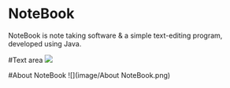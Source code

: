 # NoteBook
NoteBook is note taking software &amp; a simple text-editing program, developed using Java.

#Text area
![](image/TextArea)

#About NoteBook 
![](image/About NoteBook.png)
